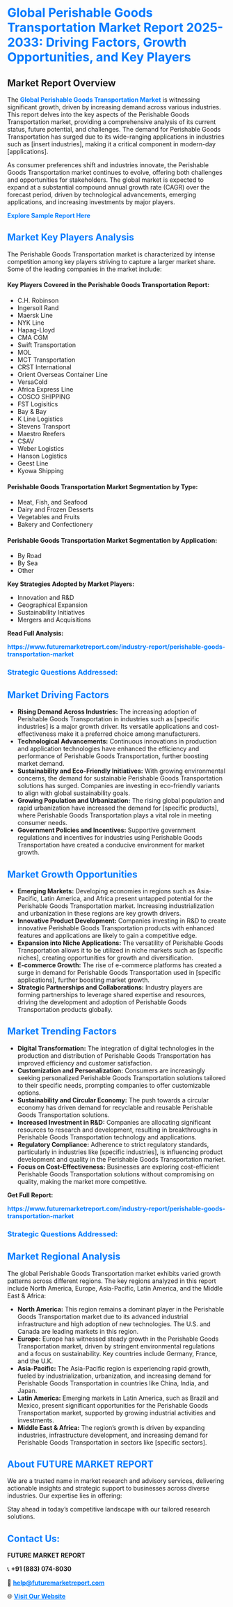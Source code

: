 <h1 style="color: #007BFF;">Global Perishable Goods Transportation Market Report 2025-2033: Driving Factors, Growth Opportunities, and Key Players</h1>

<section id="overview">
<h2>Market Report Overview</h2>
<p>The <a href="https://www.futuremarketreport.com/industry-report/perishable-goods-transportation-market" style="color: #007BFF; text-decoration: none;"><strong>Global Perishable Goods Transportation Market</strong></a> is witnessing significant growth, driven by increasing demand across various industries. This report delves into the key aspects of the Perishable Goods Transportation market, providing a comprehensive analysis of its current status, future potential, and challenges. The demand for Perishable Goods Transportation has surged due to its wide-ranging applications in industries such as [insert industries], making it a critical component in modern-day [applications].</p>
<p>As consumer preferences shift and industries innovate, the Perishable Goods Transportation market continues to evolve, offering both challenges and opportunities for stakeholders. The global market is expected to expand at a substantial compound annual growth rate (CAGR) over the forecast period, driven by technological advancements, emerging applications, and increasing investments by major players.</p>
</section>

<section id="overview">
<p><a href="https://www.futuremarketreport.com/request-sample/reportId=105927" style="color: #007BFF; text-decoration: none;"><strong>Explore Sample Report Here</strong></a></p>
</section>

<section id="key-players">
<h2 style="color: #007BFF;">Market Key Players Analysis</h2>
<p>The Perishable Goods Transportation market is characterized by intense competition among key players striving to capture a larger market share. Some of the leading companies in the market include:</p>
<h4>Key Players Covered in the Perishable Goods Transportation Report:</h4>
<ul><li>C.H. Robinson</li><li>Ingersoll Rand</li><li>Maersk Line</li><li>NYK Line</li><li>Hapag-Lloyd</li><li>CMA CGM</li><li>Swift Transportation</li><li>MOL</li><li>MCT Transportation</li><li>CRST International</li><li>Orient Overseas Container Line</li><li>VersaCold</li><li>Africa Express Line</li><li>COSCO SHIPPING</li><li>FST Logisitics</li><li>Bay &amp; Bay</li><li>K Line Logistics</li><li>Stevens Transport</li><li>Maestro Reefers</li><li>CSAV</li><li>Weber Logistics</li><li>Hanson Logistics</li><li>Geest Line</li><li>Kyowa Shipping</li></ul>
<h4>Perishable Goods Transportation Market Segmentation by Type:</h4>
<ul><li>Meat, Fish, and Seafood</li><li>Dairy and Frozen Desserts</li><li>Vegetables and Fruits</li><li>Bakery and Confectionery</li></ul>

<h4>Perishable Goods Transportation Market Segmentation by Application:</h4>
<ul><li>By Road</li><li>By Sea</li><li>Other</li></ul>
<p><strong>Key Strategies Adopted by Market Players:</strong></p>
<ul>
<li>Innovation and R&D</li>
<li>Geographical Expansion</li>
<li>Sustainability Initiatives</li>
<li>Mergers and Acquisitions</li>
</ul>
</section>

<section>
<p><strong>Read Full Analysis: </strong></p><a href="https://www.futuremarketreport.com/industry-report/perishable-goods-transportation-market" style="color: #007BFF; text-decoration: none;"><strong>https://www.futuremarketreport.com/industry-report/perishable-goods-transportation-market</strong></a>
<h3 style="color: #007BFF;">Strategic Questions Addressed:</h3>
</section>

<section id="driving-factors">
<h2 style="color: #007BFF;">Market Driving Factors</h2>
<ul>
<li><strong>Rising Demand Across Industries:</strong> The increasing adoption of Perishable Goods Transportation in industries such as [specific industries] is a major growth driver. Its versatile applications and cost-effectiveness make it a preferred choice among manufacturers.</li>
<li><strong>Technological Advancements:</strong> Continuous innovations in production and application technologies have enhanced the efficiency and performance of Perishable Goods Transportation, further boosting market demand.</li>
<li><strong>Sustainability and Eco-Friendly Initiatives:</strong> With growing environmental concerns, the demand for sustainable Perishable Goods Transportation solutions has surged. Companies are investing in eco-friendly variants to align with global sustainability goals.</li>
<li><strong>Growing Population and Urbanization:</strong> The rising global population and rapid urbanization have increased the demand for [specific products], where Perishable Goods Transportation plays a vital role in meeting consumer needs.</li>
<li><strong>Government Policies and Incentives:</strong> Supportive government regulations and incentives for industries using Perishable Goods Transportation have created a conducive environment for market growth.</li>
</ul>
</section>

<section id="growth-opportunities">
<h2 style="color: #007BFF;">Market Growth Opportunities</h2>
<ul>
<li><strong>Emerging Markets:</strong> Developing economies in regions such as Asia-Pacific, Latin America, and Africa present untapped potential for the Perishable Goods Transportation market. Increasing industrialization and urbanization in these regions are key growth drivers.</li>
<li><strong>Innovative Product Development:</strong> Companies investing in R&D to create innovative Perishable Goods Transportation products with enhanced features and applications are likely to gain a competitive edge.</li>
<li><strong>Expansion into Niche Applications:</strong> The versatility of Perishable Goods Transportation allows it to be utilized in niche markets such as [specific niches], creating opportunities for growth and diversification.</li>
<li><strong>E-commerce Growth:</strong> The rise of e-commerce platforms has created a surge in demand for Perishable Goods Transportation used in [specific applications], further boosting market growth.</li>
<li><strong>Strategic Partnerships and Collaborations:</strong> Industry players are forming partnerships to leverage shared expertise and resources, driving the development and adoption of Perishable Goods Transportation products globally.</li>
</ul>
</section>

<section id="trending-factors">
<h2 style="color: #007BFF;">Market Trending Factors</h2>
<ul>
<li><strong>Digital Transformation:</strong> The integration of digital technologies in the production and distribution of Perishable Goods Transportation has improved efficiency and customer satisfaction.</li>
<li><strong>Customization and Personalization:</strong> Consumers are increasingly seeking personalized Perishable Goods Transportation solutions tailored to their specific needs, prompting companies to offer customizable options.</li>
<li><strong>Sustainability and Circular Economy:</strong> The push towards a circular economy has driven demand for recyclable and reusable Perishable Goods Transportation solutions.</li>
<li><strong>Increased Investment in R&D:</strong> Companies are allocating significant resources to research and development, resulting in breakthroughs in Perishable Goods Transportation technology and applications.</li>
<li><strong>Regulatory Compliance:</strong> Adherence to strict regulatory standards, particularly in industries like [specific industries], is influencing product development and quality in the Perishable Goods Transportation market.</li>
<li><strong>Focus on Cost-Effectiveness:</strong> Businesses are exploring cost-efficient Perishable Goods Transportation solutions without compromising on quality, making the market more competitive.</li>
</ul>
</section>

<section>
<p><strong>Get Full Report: </strong></p><a href="https://www.futuremarketreport.com/industry-report/perishable-goods-transportation-market" style="color: #007BFF; text-decoration: none;"><strong>https://www.futuremarketreport.com/industry-report/perishable-goods-transportation-market</strong></a>
<h3 style="color: #007BFF;">Strategic Questions Addressed:</h3>
</section>


<section id="regional-analysis">
<h2 style="color: #007BFF;">Market Regional Analysis</h2>
<p>The global Perishable Goods Transportation market exhibits varied growth patterns across different regions. The key regions analyzed in this report include North America, Europe, Asia-Pacific, Latin America, and the Middle East & Africa:</p>
<ul>
<li><strong>North America:</strong> This region remains a dominant player in the Perishable Goods Transportation market due to its advanced industrial infrastructure and high adoption of new technologies. The U.S. and Canada are leading markets in this region.</li>
<li><strong>Europe:</strong> Europe has witnessed steady growth in the Perishable Goods Transportation market, driven by stringent environmental regulations and a focus on sustainability. Key countries include Germany, France, and the U.K.</li>
<li><strong>Asia-Pacific:</strong> The Asia-Pacific region is experiencing rapid growth, fueled by industrialization, urbanization, and increasing demand for Perishable Goods Transportation in countries like China, India, and Japan.</li>
<li><strong>Latin America:</strong> Emerging markets in Latin America, such as Brazil and Mexico, present significant opportunities for the Perishable Goods Transportation market, supported by growing industrial activities and investments.</li>
<li><strong>Middle East & Africa:</strong> The region’s growth is driven by expanding industries, infrastructure development, and increasing demand for Perishable Goods Transportation in sectors like [specific sectors].</li>
</ul>
</section>

<footer>
<h2 style="color: #007BFF;">About FUTURE MARKET REPORT</h2>
<p>We are a trusted name in market research and advisory services, delivering actionable insights and strategic support to businesses across diverse industries. Our expertise lies in offering:</p>

<p>Stay ahead in today’s competitive landscape with our tailored research solutions.</p>

<h2 style="color: #007BFF;">Contact Us:</h2>
<p><strong>FUTURE MARKET REPORT</strong></p>
<p>📞 <strong>+91 (883) 074-8030</strong></p>
<p>📧 <strong><a href="mailto:help@futuremarketreport.com" style="color: #007BFF;">help@futuremarketreport.com</a></strong></p>
<p>🌐 <strong><a href="https://www.futuremarketreport.com/" style="color: #007BFF;">Visit Our Website</a></strong></p>
</footer>